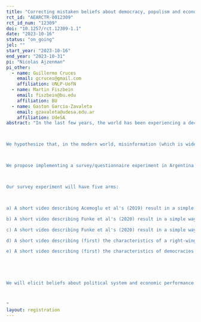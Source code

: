 ```yaml
---
title: "Correcting mistaken beliefs about democracy, populism and economic performance"
rct_id: "AEARCTR-0012309"
rct_id_num: "12309"
doi: "10.1257/rct.12309-1.1"
date: "2023-10-16"
status: "on_going"
jel: ""
start_year: "2023-10-16"
end_year: "2023-10-31"
pi: "Nicolas Ajzenman"
pi_other:
  - name: Guillermo Cruces
    email: gcruces@gmail.com
    affiliation: UNLP-UofN
  - name: Martin Fiszbein
    email: fiszbein@bu.edu
    affiliation: BU
  - name: Gaston Garcia-Zavaleta
    email: gzavaleta@udesa.edu.ar
    affiliation: UdeSA
abstract: "In the last few years, the world has been experiencing a decline in support for democratic regimes. This fact is evident from surveys (such as the World Values Survey) and electoral results across the globe. As documented by Guriev and Papaioannou (2022), the proportion of populist regimes with autocratic tendencies has grown heavily since the beginning of the century. A recent paper by Acemoglu et al. (2021) shows that democracies breed their support only when they are successful, specifically regarding specific socio-economic outcomes (growth, equality, peace, low levels of corruption, public goods). Interestingly, in the last years pre-COVID, the world has also experienced relative prosperity, which poses a puzzle: why is democracy losing support if it is relatively successful? 

We hypothesize that, in the modern world, misinformation (which is widespread) could soften the relationship between successful democracies and support for democracy because many people wrongly perceive that an autocracy (or a populist government with certain autocratic tendencies) could outperform their current democratic regimes. Acemoglu et al (2019) show that, indeed, democracies cause growth and, recently Funke et al. (2020) show that populism reduces growth, but it is likely that people ignore these relationships and thus have a mistaken belief about which system has a better economic performance. If this is true, an information intervention based on scientific facts, showing that democracies that are not populist have on average better performances, could trigger an increase in support for democracy. 

We propose implementing a survey/questionnaire experiment in Argentina before the upcoming presidential elections. Survey shows that Argentinians are tired of the apparent economic failures of the system (GDP per capita is virtually stagnated since 2011) and thus seem to be supporting populist candidates with clear autocratic tendencies.

Our survey experiment will have five arms: 

a) A short video describing Acemoglu et al's (2019) result in a simple way, explaining that on average democracies grow faster than autocracies. It will also describe (first) the characteristics of a democracy and autocracy.
b) A short video describing Funke et al's (2020) result in a simple way, explaining that on average right wing populist governments have lower growth rates. It will also describe (first) the characteristics of a right-wing and a left-wing populist government.
c) A short video describing Funke et al's (2020) result in a simple way, explaining that on average left wing populist governments have lower growth rates. It will also describe (first) the characteristics of a right-wing and a left-wing populist government.
d) A short video describing (first) the characteristics of a right-wing and a left-wing populist government, without mentioning their economic performance. (CONTROL 1)
e) A short video describing (first) the characteristics of democracies and autocracies without mentioning their economic performance. (CONTROL 2)


We will elicit beliefs about political system and economic performance (pre and post-treatment), about attitudes towards democratic and populist (right and left) governments and, finally, voting preferences for the incoming election in Argentina. 

"
layout: registration
---
```


